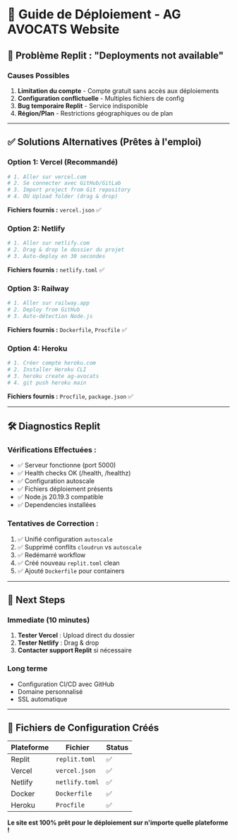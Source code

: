 # 🚀 Guide de Déploiement - AG AVOCATS Website

## 🔴 **Problème Replit : "Deployments not available"**

### Causes Possibles
1. **Limitation du compte** - Compte gratuit sans accès aux déploiements
2. **Configuration conflictuelle** - Multiples fichiers de config
3. **Bug temporaire Replit** - Service indisponible
4. **Région/Plan** - Restrictions géographiques ou de plan

---

## ✅ **Solutions Alternatives (Prêtes à l'emploi)**

### **Option 1: Vercel (Recommandé)**
```bash
# 1. Aller sur vercel.com
# 2. Se connecter avec GitHub/GitLab
# 3. Import project from Git repository
# 4. OU Upload folder (drag & drop)
```
**Fichiers fournis :** `vercel.json` ✅

### **Option 2: Netlify**
```bash
# 1. Aller sur netlify.com
# 2. Drag & drop le dossier du projet
# 3. Auto-deploy en 30 secondes
```
**Fichiers fournis :** `netlify.toml` ✅

### **Option 3: Railway**
```bash
# 1. Aller sur railway.app
# 2. Deploy from GitHub
# 3. Auto-détection Node.js
```
**Fichiers fournis :** `Dockerfile`, `Procfile` ✅

### **Option 4: Heroku**
```bash
# 1. Créer compte heroku.com
# 2. Installer Heroku CLI
# 3. heroku create ag-avocats
# 4. git push heroku main
```
**Fichiers fournis :** `Procfile`, `package.json` ✅

---

## 🛠 **Diagnostics Replit**

### **Vérifications Effectuées :**
- ✅ Serveur fonctionne (port 5000)
- ✅ Health checks OK (/health, /healthz)
- ✅ Configuration autoscale
- ✅ Fichiers déploiement présents
- ✅ Node.js 20.19.3 compatible
- ✅ Dependencies installées

### **Tentatives de Correction :**
1. ✅ Unifié configuration `autoscale`
2. ✅ Supprimé conflits `cloudrun` vs `autoscale`
3. ✅ Redémarré workflow
4. ✅ Créé nouveau `replit.toml` clean
5. ✅ Ajouté `Dockerfile` pour containers

---

## 🎯 **Next Steps**

### **Immediate (10 minutes)**
1. **Tester Vercel** : Upload direct du dossier
2. **Tester Netlify** : Drag & drop
3. **Contacter support Replit** si nécessaire

### **Long terme**
- Configuration CI/CD avec GitHub
- Domaine personnalisé
- SSL automatique

---

## 🔧 **Fichiers de Configuration Créés**

| Plateforme | Fichier | Status |
|------------|---------|--------|
| Replit | `replit.toml` | ✅ |
| Vercel | `vercel.json` | ✅ |
| Netlify | `netlify.toml` | ✅ |
| Docker | `Dockerfile` | ✅ |
| Heroku | `Procfile` | ✅ |

**Le site est 100% prêt pour le déploiement sur n'importe quelle plateforme !**